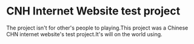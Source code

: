 # CNH Internet Website test project
The project isn't for other's people to playing.This project was a Chinese CHN internet website's test project.It's will on the world using.
